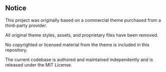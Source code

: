 ## Notice

This project was originally based on a commercial theme purchased from a third-party provider.

All original theme styles, assets, and proprietary files have been removed.

No copyrighted or licensed material from the theme is included in this repository.

The current codebase is authored and maintained independently and is released under the MIT License.
